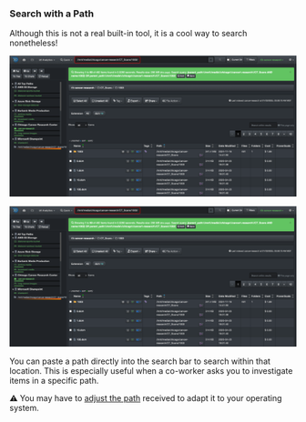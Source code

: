 <p id="search_with_path"></p>

### Search with a Path

Although this is not a real built-in tool, it is a cool way to search nonetheless!

<img src="images/search_with_a_path.png" width="">

![Image: Search with a Path](images/search_with_a_path.png)

You can paste a path directly into the search bar to search within that location. This is especially useful when a co-worker asks you to investigate items in a specific path.

⚠️ You may have to [adjust the path](#path_translation) received to adapt it to your operating system.
